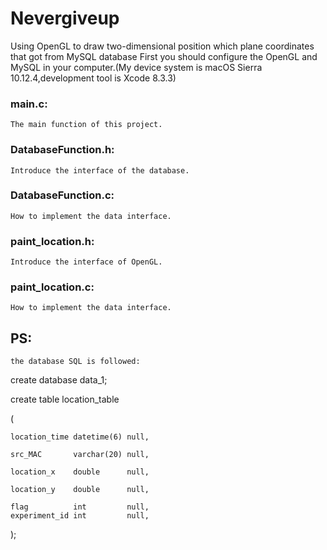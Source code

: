 # Nevergiveup
Using OpenGL to draw two-dimensional position which plane coordinates that got from MySQL database
First you should configure the OpenGL and MySQL in your computer.(My device system is macOS Sierra 10.12.4,development tool is Xcode 8.3.3)  

### main.c:   
	The main function of this project.  

### DatabaseFunction.h:   
	Introduce the interface of the database.  

### DatabaseFunction.c:   
	How to implement the data interface.  

### paint_location.h:  
	Introduce the interface of OpenGL.  

### paint_location.c:  
	How to implement the data interface.  

## PS:    
	the database SQL is followed:  

create database data_1;  

create table location_table   

(  
	
  
 	location_time datetime(6) null,
  
  	src_MAC       varchar(20) null,
  
 	location_x    double      null,
  
  	location_y    double      null,
  
  	flag          int         null,
	experiment_id int         null,  
	
);







